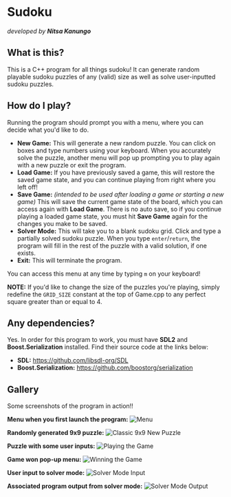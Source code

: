 # Sudoku

*developed by **Nitsa Kanungo***

## What is this?

This is a C++ program for all things sudoku! It can generate random playable sudoku puzzles of any (valid) size as well
as solve user-inputted sudoku puzzles.

## How do I play?

Running the program should prompt you with a menu, where you can decide what you'd like to do.

- **New Game:** This will generate a new random puzzle. You can click on boxes and type numbers using your keyboard.
  When you accurately solve the puzzle, another menu will pop up prompting you to play again with a new puzzle or
  exit the program.
- **Load Game:** If you have previously saved a game, this will restore the saved game state, and you can continue
  playing from right where you left off!
- **Save Game:** *(intended to be used after loading a game or starting a new game)* This will save the current game
  state of the board, which you can access again with **Load Game**. There is no auto save, so if you continue
  playing a loaded game state, you must hit **Save Game** again for the changes you make to be saved.
- **Solver Mode:** This will take you to a blank sudoku grid. Click and type a partially solved sudoku puzzle. When
  you type `enter`/`return`, the program will fill in the rest of the puzzle with a valid solution, if one exists.
- **Exit:** This will terminate the program.

You can access this menu at any time by typing `m` on your keyboard!

**NOTE:** If you'd like to change the size of the puzzles you're playing, simply redefine the `GRID_SIZE` constant at
the top of Game.cpp to any perfect square greater than or equal to 4.

## Any dependencies?

Yes. In order for this program to work, you must have **SDL2** and **Boost.Serialization** installed. Find their source
code at the links below:

- **SDL:**                  https://github.com/libsdl-org/SDL
- **Boost.Serialization:**  https://github.com/boostorg/serialization

## Gallery

Some screenshots of the program in action!!

**Menu when you first launch the program:**
![Menu](images/menu.png?raw=true)

**Randomly generated 9x9 puzzle:**
![Classic 9x9 New Puzzle](images/newgame.png?raw=true)

**Puzzle with some user inputs:**
![Playing the Game](images/playinggame.png?raw=true)

**Game won pop-up menu:**
![Winning the Game](images/wingame.png?raw=true)

**User input to solver mode:**
![Solver Mode Input](images/solverinput.png?raw=true)

**Associated program output from solver mode:**
![Solver Mode Output](images/solveroutput.png?raw=true)